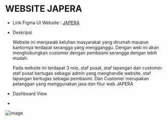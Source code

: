 # WEBSITE JAPERA

- Link Figma UI Website : [JAPERA](https://www.figma.com/file/jK8EHzNylhfqoR9FZpbCyJ/PORTOFOLIO-WEB?type=design&node-id=107-2&t=vhpnvi1HZGVZsN7l-0)
- Deskripsi

  Website ini menjawab keluhan masyarakat yang dirumah maupun kantornya terdapat serangga yang mengganggu. Dengan web ini akan menghubungkan customer dengan pembasmi serangga dengan lebih mudah. 
  
  Pada website ini terdapat 3 role, staf pusat, staf lapangan dan customer. staf pusat bertugas sebagai admin yang menghandle website. staf lapangan bertugas sebagai pembasmi. Dan Customer merupakan pelanggan yang menggunakan jasa dan fitur web JAPERA
- Dashboard View
- 
![image](https://github.com/kanggaro/japera/assets/90663373/6cbe7f12-53f1-4ee9-8c62-d7ce47ca01e9)
